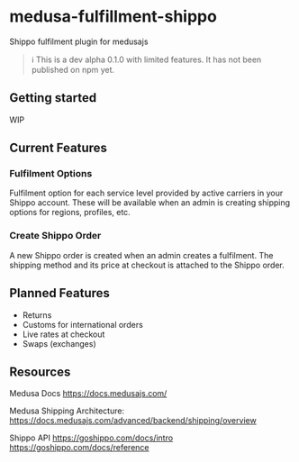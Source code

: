 # medusa-fulfillment-shippo

Shippo fulfilment plugin for medusajs

> :information_source: This is a dev alpha 0.1.0 with limited features. It has not been published on npm yet.

## Getting started
WIP
  
## Current Features
### Fulfilment Options
Fulfilment option for each service level provided by active carriers in your Shippo account. These will be available when an admin is creating shipping options for regions, profiles, etc.

### Create Shippo Order
A new Shippo order is created when an admin creates a fulfilment. The shipping method and its price at checkout is attached to the Shippo order.

## Planned Features
- Returns
- Customs for international orders
- Live rates at checkout
- Swaps (exchanges)

## Resources
Medusa Docs
https://docs.medusajs.com/

Medusa Shipping Architecture:
https://docs.medusajs.com/advanced/backend/shipping/overview

Shippo API
https://goshippo.com/docs/intro
https://goshippo.com/docs/reference
